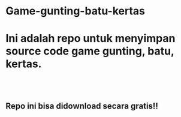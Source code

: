 # Game-gunting-batu-kertas
<h1>Ini adalah repo untuk menyimpan source code game gunting, batu, kertas.</h1>
<br>
<br>
<h2><b>Repo ini bisa didownload secara gratis!!</b></h2>

